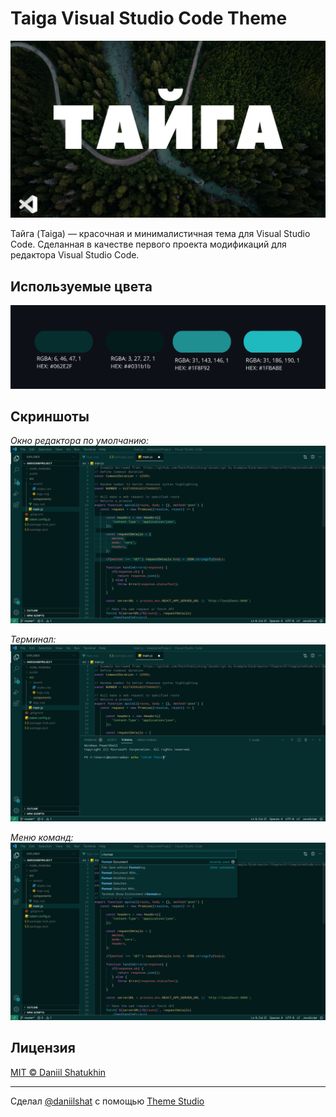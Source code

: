 # Taiga Visual Studio Code Theme

![](https://raw.githubusercontent.com/daniilshat/taiga/main/src/img/logo-ru.png)

Тайга (Taiga) — красочная и минималистичная тема для Visual Studio Code. Сделанная в качестве первого проекта модификаций для редактора Visual Studio Code.

## Используемые цвета
![](https://raw.githubusercontent.com/daniilshat/taiga/main/src/img/colors.png)

## Скриншоты
*Окно редактора по умолчанию:*
![](https://raw.githubusercontent.com/daniilshat/taiga/main/src/img/preview-default.png)

*Терминал:*
![](https://raw.githubusercontent.com/daniilshat/taiga/main/src/img/preview-terminal.png)

*Меню команд:*
![](https://raw.githubusercontent.com/daniilshat/taiga/main/src/img/preview-command-palette.png)

## Лицензия
[MIT © Daniil Shatukhin](https://github.com/daniilshat/taiga/blob/main/LICENSE)   

---

Сделал [@daniilshat](https://github.com/daniilshat) с помощью [Theme Studio](https://themes.vscode.one/)